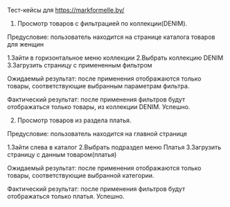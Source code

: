 Тест-кейсы для https://markformelle.by/
1) Просмотр товаров с фильтрацией по коллекции(DENIM).

Предусловие: пользователь находится на странице каталога товаров для женщин

1.Зайти в горизонтальное меню коллекции
2.Выбрать коллекцию DENIM
3.Загрузить страницу с примененным фильтром

Ожидаемый результат: после применения отображаются только товары, соответствующие выбранным параметрам фильтра.

Фактический результат: после применения фильтров будут отображаться только товары, из коллекции DENIM. Успешно.

2) Просмотр товаров из раздела платья.

Предусловие: пользователь находится на главной странице

1.Зайти слева в каталог 
2.Выбрать подраздел меню Платья
3.Загрузить страницу с данным товаром(платья)

Ожидаемый результат: после применения отображаются только товары, соответствующие выбранной категории.

Фактический результат: после применения фильтров будут отображаться только платья. Успешно.
